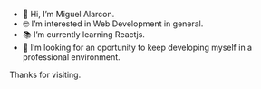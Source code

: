 - 👋 Hi, I’m Miguel Alarcon.
- 🤓 I’m interested in Web Development in general.
- 📚 I’m currently learning Reactjs.
- 🏢 I’m looking for an oportunity to keep developing myself in a professional environment.

Thanks for visiting.

<!---
malarcongh/malarcongh is a ✨ special ✨ repository because its `README.md` (this file) appears on your GitHub profile.
You can click the Preview link to take a look at your changes.
--->
